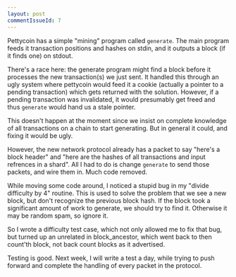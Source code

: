 ```yaml
---
layout: post
commentIssueId: 7
---
```


Pettycoin has a simple "mining" program called `generate`.  The main
program feeds it transaction positions and hashes on stdin, and it
outputs a block (if it finds one) on stdout.

There's a race here: the generate program might find a block before it
processes the new transaction(s) we just sent.  It handled this
through an ugly system where pettycoin would feed it a cookie
(actually a pointer to a pending transaction) which gets returned with
the solution.  However, if a pending transaction was invalidated, it
would presumably get freed and thus `generate` would hand us a stale
pointer.

This doesn't happen at the moment since we insist on complete
knowledge of all transactions on a chain to start generating.  But in
general it could, and fixing it would be ugly.

However, the new network protocol already has a packet to say "here's
a block header" and "here are the hashes of all transactions and input
refrences in a shard".  All I had to do is change `generate` to send
those packets, and wire them in.  Much code removed.

While moving some code around, I noticed a stupid bug in my "divide
difficulty by 4" routine.  This is used to solve the problem that we
see a new block, but don't recognize the previous block hash.  If the
block took a significant amount of work to generate, we should try
to find it.  Otherwise it may be random spam, so ignore it.

So I wrote a difficulty test case, which not only allowed me to fix
that bug, but turned up an unrelated in block_ancestor, which went
back to then count'th block, not back count blocks as it advertised.

Testing is good.  Next week, I will write a test a day, while trying
to push forward and complete the handling of every packet in the
protocol.
